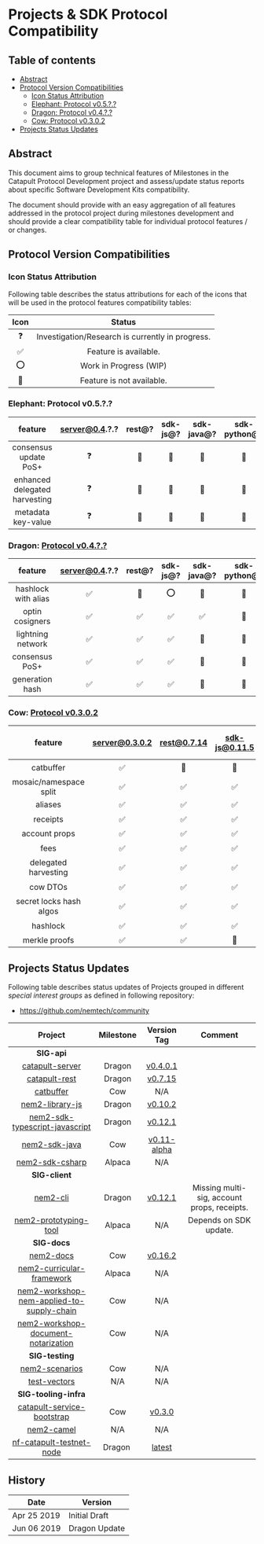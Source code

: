# Projects & SDK Protocol Compatibility

## Table of contents

- [Abstract](#abstract)
- [Protocol Version Compatibilities](#protocol-version-compatibilities)
  - [Icon Status Attribution](#icon-status-attribution)
  - [Elephant: Protocol v0.5.?.?](#)
  - [Dragon: Protocol v0.4.?.?](#)
  - [Cow: Protocol v0.3.0.2](#cow-protocol-v0302)
- [Projects Status Updates](#projects-status-updates)

## Abstract

This document aims to group technical features of Milestones in the Catapult Protocol Development project and assess/update status reports about specific Software Development Kits compatibility.

The document should provide with an easy aggregation of all features addressed in the protocol project during milestones development and should provide a clear compatibility table for individual protocol features / or changes.

## Protocol Version Compatibilities

### Icon Status Attribution

Following table describes the status attributions for each of the icons that will be used in the protocol features compatibility tables:

| Icon | Status |
| :-: | :-: |
| :question: | Investigation/Research is currently in progress. |
| :white_check_mark: | Feature is available. |
| :o: | Work in Progress (WIP) |
| :stop_sign: | Feature is not available. |

### Elephant: Protocol v0.5.?.?

| feature | server@0.4.?.? | rest@? | sdk-js@? | sdk-java@? | sdk-python@? | sdk-unity@? | sdk-php@? |
| :-: |:-: | :-: | :-: | :-: | :-: | :-: | :-: |
| consensus update PoS+ | :question:  | :stop_sign:  | :stop_sign:  | :stop_sign:  | :stop_sign: | :stop_sign: | :stop_sign: |
| enhanced delegated harvesting | :question:  | :stop_sign:  | :stop_sign:  | :stop_sign:  | :stop_sign: | :stop_sign: | :stop_sign: |
| metadata key-value| :question:  | :stop_sign:  | :stop_sign:  | :stop_sign:  | :stop_sign: | :stop_sign: | :stop_sign: |

### Dragon: [Protocol v0.4.?.?](https://github.com/nemtech/catapult-server/milestone/5)

| feature | server@0.4.?.? | rest@? | sdk-js@? | sdk-java@? | sdk-python@? | sdk-unity@? | sdk-php@? |
| :-: |:-: | :-: | :-: | :-: | :-: | :-: | :-: |
| hashlock with alias | :white_check_mark:  | :stop_sign:  | :o:  | :stop_sign:  | :stop_sign: | :stop_sign: | :stop_sign: |
| optin cosigners | :white_check_mark: | :white_check_mark:  | :white_check_mark:  | :white_check_mark:  | :stop_sign: | :stop_sign: | :stop_sign: |
| lightning network | :white_check_mark:  | :white_check_mark:  | :white_check_mark:  | :stop_sign:  | :stop_sign: | :stop_sign: | :stop_sign: |
| consensus PoS+ | :white_check_mark:  | :white_check_mark:  | :white_check_mark:  | :stop_sign:  | :stop_sign: | :stop_sign: | :stop_sign: |
| generation hash | :white_check_mark:  | :white_check_mark:  | :white_check_mark:  | :stop_sign:  | :stop_sign: | :stop_sign: | :stop_sign: |

### Cow: [Protocol v0.3.0.2](https://github.com/nemtech/catapult-server/milestone/3)

| feature | [server@0.3.0.2](https://github.com/nemtech/catapult-server/releases/tag/v0.3.0.2) | [rest@0.7.14](https://github.com/nemtech/catapult-rest/releases/tag/v0.7.14) | [sdk-js@0.11.5](https://github.com/nemtech/nem2-sdk-typescript-javascript/releases/tag/v0.11.5) | [sdk-java@0.11-alpha](https://github.com/nemtech/nem2-sdk-java/releases/tag/v0.11-alpha) | sdk-python@? | sdk-unity@? | sdk-php@? |
| :-: |:-: | :-: | :-: | :-: | :-: | :-: | :-: |
| catbuffer | :white_check_mark:  | :stop_sign:  | :stop_sign:  |  :o: | :stop_sign: | :stop_sign: | :stop_sign: |
| mosaic/namespace split | :white_check_mark:  | :white_check_mark:  | :white_check_mark:  | :white_check_mark:  | :white_check_mark: | :stop_sign: | :stop_sign: |
| aliases | :white_check_mark:  | :white_check_mark:  | :white_check_mark:  | :white_check_mark:  | :white_check_mark: | :stop_sign: | :stop_sign: |
| receipts | :white_check_mark:  | :white_check_mark:  | :white_check_mark:  | :o: | :stop_sign: | :stop_sign: | :stop_sign: |
| account props | :white_check_mark:  | :white_check_mark:  | :white_check_mark:  | :white_check_mark:  | :stop_sign: | :stop_sign: | :stop_sign: |
| fees | :white_check_mark:  | :white_check_mark:  | :white_check_mark:  | :white_check_mark: | :o: | :stop_sign: | :stop_sign: |
| delegated harvesting | :white_check_mark:  | :white_check_mark:  | :white_check_mark:  | :white_check_mark:  | :stop_sign: | :stop_sign: | :stop_sign: |
| cow DTOs | :white_check_mark:  | :white_check_mark:  | :white_check_mark:  | :white_check_mark:  |  :o: | :stop_sign: | :stop_sign: |
| secret locks hash algos | :white_check_mark:  | :white_check_mark:  | :white_check_mark:  | :white_check_mark:  | :stop_sign: | :stop_sign: | :stop_sign: |
| hashlock | :white_check_mark:  | :white_check_mark:  | :white_check_mark:  | :white_check_mark:  | :o: | :stop_sign: | :stop_sign: |
| merkle proofs | :white_check_mark:  | :white_check_mark:  | :stop_sign:  | :stop_sign:  | :stop_sign: | :stop_sign: | :stop_sign: |

## Projects Status Updates

Following table describes status updates of Projects grouped in different _special interest groups_ as defined in following repository:

  - https://github.com/nemtech/community

| Project | Milestone | Version Tag | Comment |
| :-:  | :-: | :-: | :-: |
|**SIG-api** | | | |
| [catapult-server](https://github.com/nemtech/catapult-server) | Dragon | [v0.4.0.1](https://github.com/nemtech/catapult-server/releases/tag/v0.4.0.1) | |
| [catapult-rest](https://github.com/nemtech/catapult-server) | Dragon | [v0.7.15](https://github.com/nemtech/catapult-rest/releases/tag/v0.7.15) | |
| [catbuffer](https://github.com/nemtech/catbuffer) | Cow | N/A | |
| [nem2-library-js](https://github.com/nemtech/nem2-library-js) | Dragon | [v0.10.2](https://github.com/nemtech/nem2-library-js/releases/tag/v0.10.2) | |
| [nem2-sdk-typescript-javascript](https://github.com/nemtech/nem2-sdk-typescript-javascript) | Dragon | [v0.12.1](https://github.com/nemtech/nem2-sdk-typescript-javascript/releases/tag/v0.12.1) | |
| [nem2-sdk-java](https://github.com/nemtech/nem2-sdk-java) | Cow | [v0.11-alpha](https://github.com/nemtech/nem2-sdk-java/releases/tag/v0.11-alpha) | |
| [nem2-sdk-csharp](https://github.com/nemtech/nem2-sdk-csharp) | Alpaca | N/A | |
|**SIG-client** | | | |
| [nem2-cli](https://github.com/nemtech/nem2-cli) | Dragon | [v0.12.1](https://github.com/nemtech/nem2-cli/releases/tag/v0.12.1) | Missing multi-sig, account props, receipts. |
| [nem2-prototyping-tool](https://github.com/nemtech/nem2-prototyping-tool) | Alpaca | N/A | Depends on SDK update.|
|**SIG-docs** | | |
| [nem2-docs](https://github.com/nemtech/nem2-docs) | Cow | [v0.16.2](https://github.com/nemtech/nem2-docs/releases/tag/v0.16.2) | |
| [nem2-curricular-framework](https://github.com/nemtech/nem2-curricular-framework) | Alpaca | N/A| |
| [nem2-workshop-nem-applied-to-supply-chain](https://github.com/nemtech/nem2-workshop-nem-applied-to-supply-chain) | Cow | N/A | |
| [nem2-workshop-document-notarization](https://github.com/nemtech/nem2-workshop-document-notarization) | Cow |  N/A | |
|**SIG-testing** | | | |
| [nem2-scenarios](https://github.com/nemtech/nem2-scenarios) | Cow | N/A | |
| [test-vectors](https://github.com/nemtech/test-vectors) | N/A | N/A | |
|**SIG-tooling-infra** | | |  |
| [catapult-service-bootstrap](https://github.com/nemtech/catapult-service-bootstrap) | Cow | [v0.3.0](https://github.com/tech-bureau/catapult-service-bootstrap/releases/tag/v0.3.0) | |
| [nem2-camel](https://github.com/nemtech/nem2-camel) | N/A | N/A | |
| [nf-catapult-testnet-node](https://github.com/nemfoundation/nf-catapult-testnet-node/tree/testnet-node) | Dragon | [latest](https://github.com/nemfoundation/nf-catapult-testnet-node/tree/testnet-node) | |

## History

| **Date**      | **Version**   |
| ------------- | ------------- |
| Apr 25 2019   | Initial Draft |
| Jun 06 2019   | Dragon Update | 
